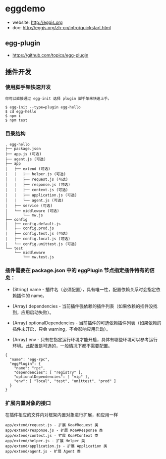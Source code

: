 # eggdemo
- website: http://eggjs.org
- doc: http://eggjs.org/zh-cn/intro/quickstart.html

## egg-plugin

- https://github.com/topics/egg-plugin

## 插件开发
### 使用脚手架快速开发
```
你可以直接通过 egg-init 选择 plugin 脚手架来快速上手。

$ egg-init --type=plugin egg-hello
$ cd egg-hello
$ npm i
$ npm test
```

### 目录结构
```
. egg-hello
├── package.json
├── app.js (可选)
├── agent.js (可选)
├── app
│   ├── extend (可选)
│   |   ├── helper.js (可选)
│   |   ├── request.js (可选)
│   |   ├── response.js (可选)
│   |   ├── context.js (可选)
│   |   ├── application.js (可选)
│   |   └── agent.js (可选)
│   ├── service (可选)
│   └── middleware (可选)
│       └── mw.js
├── config
|   ├── config.default.js
│   ├── config.prod.js
|   ├── config.test.js (可选)
|   ├── config.local.js (可选)
|   └── config.unittest.js (可选)
└── test
    └── middleware
        └── mw.test.js
```
### 插件需要在 package.json 中的 eggPlugin 节点指定插件特有的信息：

- {String} name - 插件名（必须配置），具有唯一性，配置依赖关系时会指定依赖插件的 name。

- {Array} dependencies - 当前插件强依赖的插件列表（如果依赖的插件没找到，应用启动失败）。

- {Array} optionalDependencies - 当前插件的可选依赖插件列表（如果依赖的插件未开启，只会 warning，不会影响应用启动）。

- {Array} env - 只有在指定运行环境才能开启，具体有哪些环境可以参考运行环境。此配置是可选的，一般情况下都不需要配置。

```
{
  "name": "egg-rpc",
  "eggPlugin": {
    "name": "rpc",
    "dependencies": [ "registry" ],
    "optionalDependencies": [ "vip" ],
    "env": [ "local", "test", "unittest", "prod" ]
  }
}
```
### 扩展内置对象的接口

在插件相应的文件内对框架内置对象进行扩展，和应用一样

```
app/extend/request.js - 扩展 Koa#Request 类
app/extend/response.js - 扩展 Koa#Response 类
app/extend/context.js - 扩展 Koa#Context 类
app/extend/helper.js - 扩展 Helper 类
app/extend/application.js - 扩展 Application 类
app/extend/agent.js - 扩展 Agent 类
```